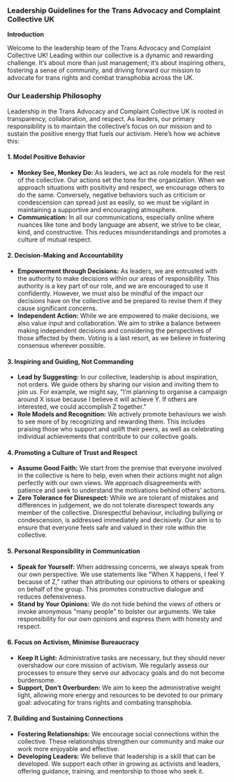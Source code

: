 ### **Leadership Guidelines for the Trans Advocacy and Complaint Collective UK**

**Introduction**

Welcome to the leadership team of the Trans Advocacy and Complaint Collective UK\! Leading within our collective is a dynamic and rewarding challenge. It’s about more than just management; it’s about inspiring others, fostering a sense of community, and driving forward our mission to advocate for trans rights and combat transphobia across the UK.

### **Our Leadership Philosophy**

Leadership in the Trans Advocacy and Complaint Collective UK is rooted in transparency, collaboration, and respect. As leaders, our primary responsibility is to maintain the collective’s focus on our mission and to sustain the positive energy that fuels our activism. Here’s how we achieve this:

#### **1\. Model Positive Behavior**

* **Monkey See, Monkey Do:** As leaders, we act as role models for the rest of the collective. Our actions set the tone for the organization. When we approach situations with positivity and respect, we encourage others to do the same. Conversely, negative behaviors such as criticism or condescension can spread just as easily, so we must be vigilant in maintaining a supportive and encouraging atmosphere.  
* **Communication:** In all our communications, especially online where nuances like tone and body language are absent, we strive to be clear, kind, and constructive. This reduces misunderstandings and promotes a culture of mutual respect.

#### **2\. Decision-Making and Accountability**

* **Empowerment through Decisions:** As leaders, we are entrusted with the authority to make decisions within our areas of responsibility. This authority is a key part of our role, and we are encouraged to use it confidently. However, we must also be mindful of the impact our decisions have on the collective and be prepared to revise them if they cause significant concerns.  
* **Independent Action:** While we are empowered to make decisions, we also value input and collaboration. We aim to strike a balance between making independent decisions and considering the perspectives of those affected by them. Voting is a last resort, as we believe in fostering consensus wherever possible.

#### **3\. Inspiring and Guiding, Not Commanding**

* **Lead by Suggesting:** In our collective, leadership is about inspiration, not orders. We guide others by sharing our vision and inviting them to join us. For example, we might say, "I’m planning to organise a campaign around X issue because I believe it will achieve Y. If others are interested, we could accomplish Z together."  
* **Role Models and Recognition:** We actively promote behaviours we wish to see more of by recognizing and rewarding them. This includes praising those who support and uplift their peers, as well as celebrating individual achievements that contribute to our collective goals.

#### **4\. Promoting a Culture of Trust and Respect**

* **Assume Good Faith:** We start from the premise that everyone involved in the collective is here to help, even when their actions might not align perfectly with our own views. We approach disagreements with patience and seek to understand the motivations behind others’ actions.  
* **Zero Tolerance for Disrespect:** While we are tolerant of mistakes and differences in judgement, we do not tolerate disrespect towards any member of the collective. Disrespectful behaviour, including bullying or condescension, is addressed immediately and decisively. Our aim is to ensure that everyone feels safe and valued in their role within the collective.

#### **5\. Personal Responsibility in Communication**

* **Speak for Yourself:** When addressing concerns, we always speak from our own perspective. We use statements like "When X happens, I feel Y because of Z," rather than attributing our opinions to others or speaking on behalf of the group. This promotes constructive dialogue and reduces defensiveness.  
* **Stand by Your Opinions:** We do not hide behind the views of others or invoke anonymous "many people" to bolster our arguments. We take responsibility for our own opinions and express them with honesty and respect.

#### **6\. Focus on Activism, Minimise Bureaucracy**

* **Keep It Light:** Administrative tasks are necessary, but they should never overshadow our core mission of activism. We regularly assess our processes to ensure they serve our advocacy goals and do not become burdensome.  
* **Support, Don’t Overburden:** We aim to keep the administrative weight light, allowing more energy and resources to be devoted to our primary goal: advocating for trans rights and combating transphobia.

#### **7\. Building and Sustaining Connections**

* **Fostering Relationships:** We encourage social connections within the collective. These relationships strengthen our community and make our work more enjoyable and effective.  
* **Developing Leaders:** We believe that leadership is a skill that can be developed. We support each other in growing as activists and leaders, offering guidance, training, and mentorship to those who seek it.

